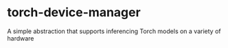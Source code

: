 # torch-device-manager
A simple abstraction that supports inferencing Torch models on a variety of hardware
